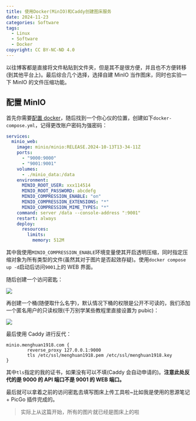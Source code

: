 ```yaml
---
title: 使用Docker(MinIO)和Caddy创建图床服务
date: 2024-11-23
categories: Software
tags:
  - Linux
  - Software
  - Docker
copyright: CC BY-NC-ND 4.0
---
```


以往博客都是直接将文件粘贴到文件夹，但是其不是很方便，并且也不方便转移(到其他平台上)。最后综合几个选择，选择自建 MinIO 当作图床，同时也实验一下 MinIO 的文件压缩功能。

<!-- more -->

## 配置 MinIO

首先你需要[配置 docker](https://blog.menghuan1918.com/posts/Something_new_1.html)，随后找到一个你心仪的位置，创建如下`docker-compose.yml`，记得更改账户密码为强密码：

```yml
services:
  minio_web:
    image: minio/minio:RELEASE.2024-10-13T13-34-11Z
    ports:
      - "9000:9000"
      - "9001:9001"
    volumes:
      - ./minio_data:/data
    environment:
      MINIO_ROOT_USER: xxx114514
      MINIO_ROOT_PASSWORD: abcdefg
      MINIO_COMPRESSION_ENABLE: "on"
      MINIO_COMPRESSION_EXTENSIONS: "*"
      MINIO_COMPRESSION_MIME_TYPES: "*"
    command: server /data --console-address ":9001"
    restart: always
    deploy:
      resources:
        limits:
          memory: 512M
```

其中我使用`MINIO_COMPRESSION_ENABLE`环境变量使其开启透明压缩，同时指定压缩对象为所有类型的文件(虽然其对于图片是否起效存疑)。使用`docker compose up -d`启动后访问`9001`上的 WEB 界面。

随后创建一个访问密匙：

![](https://minio.menghuan1918.com:443/markdown/2024/11/24/network-asset-network-asset-image-20241123215407-0s7h5j8_repeat_1732373319344__610746-20241123233209-vozqp2f_repeat_1732375998367__622388-20241124000714-gi26sf9_repeat_1732414494928__804502-20241124101941-aw5wk3o_repeat_1732416496319__264828.png)

再创建一个桶(随便取什么名字)，默认情况下桶的权限是公开不可读的，我们添加一个匿名用户的只读权限(千万别学某些教程里直接设置为 pubic)：

![](https://minio.menghuan1918.com:443/markdown/2024/11/24/network-asset-network-asset-image-20241123215557-843y87l_repeat_1732373318755__447826-20241123233225-2b9yh7z_repeat_1732376002457__226152-20241124000714-fgj9y59_repeat_1732378096500__154544-20241124101941-nv2cyw8_repeat_1732415497846__781564.png)

最后使用 Caddy 进行反代：

```caddy
minio.menghuan1918.com {
        reverse_proxy 127.0.0.1:9000
        tls /etc/ssl/menghuan1918.pem /etc/ssl/menghuan1918.key
}
```

其中`tls`指定的我的证书，如果没有可以不填(Caddy 会自动申请的)。**注意此处反代的是 9000 的 API 端口不是 9001 的 WEB 端口。**

最后就可以拿着之前的访问密匙去填写图床上传工具啦~比如我是使用的思源笔记 + PicGo 插件完成的。

> 实际上从这篇开始，所有的图片就已经是图床上的啦
